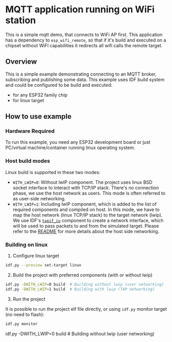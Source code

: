 # MQTT application running on WiFi station

This is a simple mqtt demo, that connects to WiFi AP first. This application has a dependency to `esp_wifi_remote`, so that if it's build and executed on a chipset without WiFI capabilities it redirects all wifi calls the remote target.

## Overview

This is a simple example demonstrating connecting to an MQTT broker, subscribing and publishing some data.
This example uses IDF build system and could be configured to be build and executed:
* for any ESP32 family chip
* for linux target

## How to use example

### Hardware Required

To run this example, you need any ESP32 development board or just PC/virtual machine/container running linux operating system.

### Host build modes

Linux build is supported in these two modes:
* `WITH_LWIP=0`: Without lwIP component. The project uses linux BSD socket interface to interact with TCP/IP stack. There's no connection phase, we use the host network as users. This mode is often referred to as user-side networking.
* `WITH_LWIP=1`: Including lwIP component, which is added to the list of required components and compiled on host. In this mode, we have to map the host network (linux TCP/IP stack) to the target network (lwip). We use IDF's [`tapif_io`](https://github.com/espressif/esp-idf/tree/master/examples/common_components/protocol_examples_tapif_io) component to create a network interface, which will be used to pass packets to and from the simulated target. Please refer to the [README](https://github.com/espressif/esp-idf/tree/master/examples/common_components/protocol_examples_tapif_io#readme) for more details about the host side networking.

### Building on linux

1) Configure linux target
```bash
idf.py --preview set-target linux
```

2) Build the project with preferred components (with or without lwip)
```bash
idf.py -DWITH_LWIP=0 build  # Building without lwip (user networking)
idf.py -DWITH_LWIP=1 build  # Building with lwip (TAP networking)
```

3) Run the project

It is possible to run the project elf file directly, or using `idf.py` monitor target (no need to flash):
```bash
idf.py monitor
```
idf.py -DWITH_LWIP=0 build  # Building without lwip (user networking)
